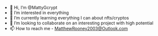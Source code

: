 - 👋 Hi, I’m @MattyGcrypt
- 👀 I’m interested in everything
- 🌱 I’m currently learning everything I can about nfts/cryptos
- 💞️ I’m looking to collaborate on an interesting project with high potential
- 📫 How to reach me - MatthewRooney2003@Outlook.com

<!---
MattyGcrypt/MattyGcrypt is a ✨ special ✨ repository because its `README.md` (this file) appears on your GitHub profile.
You can click the Preview link to take a look at your changes.
--->
